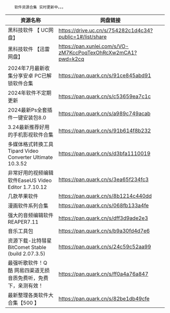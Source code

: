 		软件资源合集 实时更新中。。。

| 资源名称  | 网盘链接 |
| ------------- | ------------- 
| 黑科技软件 【 UC网盘】	| https://drive.uc.cn/s/754282c1d4c34?public=1#/list/share |
| 黑科技软件 【迅雷网盘】	| https://pan.xunlei.com/s/VO-zM7KccPoqTexOhRcXw2mCA1?pwd=k2cq |
| 2024年7月最新收集分享安卓 PC已解锁软件合集	| https://pan.quark.cn/s/91ce845abd91 |
| 2024年软件不定期更新	| https://pan.quark.cn/s/c53659ea7c1c |
| 2024最新Ps全套插件一键安装包8.0	| https://pan.quark.cn/s/a989c749acab |
| 3.24最新推荐好用的手机影视软件合集	| https://pan.quark.cn/s/91b614f8b232 |
| 多媒体格式转换工具Tipard Video Converter Ultimate 10.3.52	| https://pan.quark.cn/s/d3bfa1110019 |
| 非常好用的视频编辑软件EaseUS Video Editor 1.7.10.12	| https://pan.quark.cn/s/3ea65f234fc3 |
| 几款苹果软件	| https://pan.quark.cn/s/8b1214c440dd |
| 漫画软件系列合集	| https://pan.quark.cn/s/068fb133a4fe |
| 强大的音频编辑软件REAPER7.11	| https://pan.quark.cn/s/dff3d9ade2e3 |
| 音乐工具包	| https://pan.quark.cn/s/b9a30fd4d7e6 |
| 资源下载-比特彗星 BitComet Stable (build 2.07.3.5)	| https://pan.quark.cn/s/24c59c52aa99 |
| 最强听歌软件！Q 酷 网易四渠道无损音质免费听，免费下，亲测有效！	| https://pan.quark.cn/s/ff0a4a76a847 |
| 最新整理各类软件大合集【500 】	| https://pan.quark.cn/s/82be1db49cfe |
